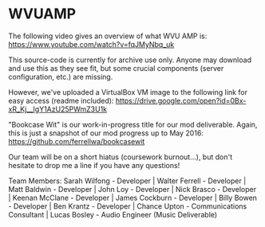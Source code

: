 # WVUAMP

The following video gives an overview of what WVU AMP is:
https://www.youtube.com/watch?v=fqJMyNbq_uk

This source-code is currently for archive use only. Anyone
may download and use this as they see fit, but some crucial
components (server configuration, etc.) are missing.

However, we've uploaded a VirtualBox VM image to the
following link for easy access (readme included):
https://drive.google.com/open?id=0Bx-xR_Kj__IgY1AzU25PWmZ3U1k

"Bookcase Wit" is our work-in-progress title for our mod deliverable.
Again, this is just a snapshot of our mod progress up to May 2016:
https://github.com/ferrellwa/bookcasewit

Our team will be on a short hiatus (coursework burnout...),
but don't hesitate to drop me a line if you have any questions!

Team Members:
Sarah Wilfong - Developer |
Walter Ferrell	- Developer |
Matt Baldwin	- Developer |
John Loy	- Developer |
Nick Brasco	- Developer |
Keenan McClane	- Developer |
James Cockburn	- Developer |
Billy Bowen	- Developer |
Ben Krantz	- Developer |
Chance Upton	- Communications Consultant |
Lucas Bosley	- Audio Engineer (Music Deliverable)
